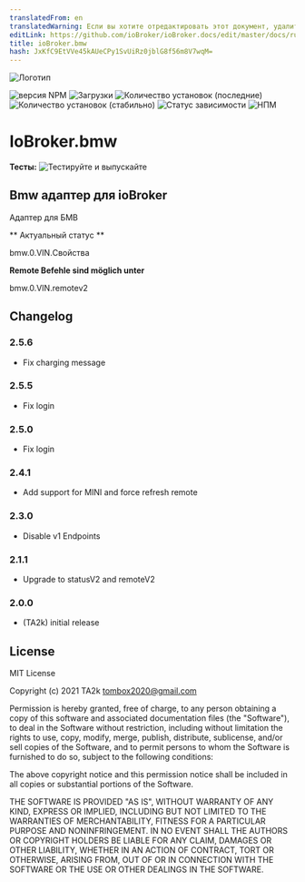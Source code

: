 ```yaml
---
translatedFrom: en
translatedWarning: Если вы хотите отредактировать этот документ, удалите поле «translationFrom», в противном случае этот документ будет снова автоматически переведен
editLink: https://github.com/ioBroker/ioBroker.docs/edit/master/docs/ru/adapterref/iobroker.bmw/README.md
title: ioBroker.bmw
hash: JxKfC9EtVVe45kAUeCPy1SvUiRz0jblG8f56m8V7wqM=
---
```

![Логотип](../../../en/adapterref/iobroker.bmw/admin/bmw.png)

![версия NPM](https://img.shields.io/npm/v/iobroker.bmw.svg)
![Загрузки](https://img.shields.io/npm/dm/iobroker.bmw.svg)
![Количество установок (последние)](https://iobroker.live/badges/bmw-installed.svg)
![Количество установок (стабильно)](https://iobroker.live/badges/bmw-stable.svg)
![Статус зависимости](https://img.shields.io/david/TA2k/iobroker.bmw.svg)
![НПМ](https://nodei.co/npm/iobroker.bmw.png?downloads=true)

# IoBroker.bmw
**Тесты:** ![Тестируйте и выпускайте](https://github.com/TA2k/ioBroker.bmw/workflows/Test%20and%20Release/badge.svg)

## Bmw адаптер для ioBroker
Адаптер для БМВ

** Актуальный статус **

bmw.0.VIN.Свойства

**Remote Befehle sind möglich unter**

bmw.0.VIN.remotev2

## Changelog

### 2.5.6

- Fix charging message
### 2.5.5

- Fix login

### 2.5.0

- Fix login

### 2.4.1

- Add support for MINI and force refresh remote

### 2.3.0

- Disable v1 Endpoints

### 2.1.1

- Upgrade to statusV2 and remoteV2

### 2.0.0

- (TA2k) initial release

## License

MIT License

Copyright (c) 2021 TA2k <tombox2020@gmail.com>

Permission is hereby granted, free of charge, to any person obtaining a copy
of this software and associated documentation files (the "Software"), to deal
in the Software without restriction, including without limitation the rights
to use, copy, modify, merge, publish, distribute, sublicense, and/or sell
copies of the Software, and to permit persons to whom the Software is
furnished to do so, subject to the following conditions:

The above copyright notice and this permission notice shall be included in all
copies or substantial portions of the Software.

THE SOFTWARE IS PROVIDED "AS IS", WITHOUT WARRANTY OF ANY KIND, EXPRESS OR
IMPLIED, INCLUDING BUT NOT LIMITED TO THE WARRANTIES OF MERCHANTABILITY,
FITNESS FOR A PARTICULAR PURPOSE AND NONINFRINGEMENT. IN NO EVENT SHALL THE
AUTHORS OR COPYRIGHT HOLDERS BE LIABLE FOR ANY CLAIM, DAMAGES OR OTHER
LIABILITY, WHETHER IN AN ACTION OF CONTRACT, TORT OR OTHERWISE, ARISING FROM,
OUT OF OR IN CONNECTION WITH THE SOFTWARE OR THE USE OR OTHER DEALINGS IN THE
SOFTWARE.